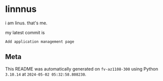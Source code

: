 # linnnus

i am linus. that's me.

my latest commit is

```
Add application management page
```

## Meta

This README was automatically generated on `fv-az1108-300` using Python
`3.10.14` at `2024-05-02 05:32:58.808230`.
